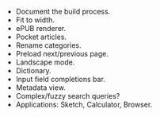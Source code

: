 - Document the build process.
- Fit to width.
- ePUB renderer.
- Pocket articles.
- Rename categories.
- Preload next/previous page.
- Landscape mode.
- Dictionary.
- Input field completions bar.
- Metadata view.
- Complex/fuzzy search queries?
- Applications: Sketch, Calculator, Browser.
